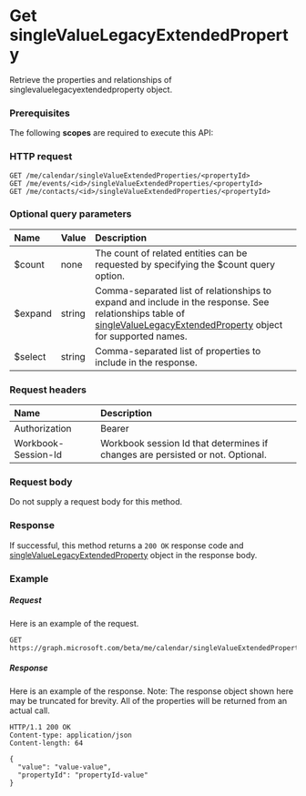 # Get singleValueLegacyExtendedProperty

Retrieve the properties and relationships of singlevaluelegacyextendedproperty object.
### Prerequisites
The following **scopes** are required to execute this API: 
### HTTP request
<!-- { "blockType": "ignored" } -->
```http
GET /me/calendar/singleValueExtendedProperties/<propertyId>
GET /me/events/<id>/singleValueExtendedProperties/<propertyId>
GET /me/contacts/<id>/singleValueExtendedProperties/<propertyId>
```
### Optional query parameters
|Name|Value|Description|
|:---------------|:--------|:-------|
|$count|none|The count of related entities can be requested by specifying the $count query option.|
|$expand|string|Comma-separated list of relationships to expand and include in the response. See relationships table of [singleValueLegacyExtendedProperty](../resources/singlevaluelegacyextendedproperty.md) object for supported names. |
|$select|string|Comma-separated list of properties to include in the response.|

### Request headers
| Name      |Description|
|:----------|:----------|
| Authorization  | Bearer <code>|
| Workbook-Session-Id  | Workbook session Id that determines if changes are persisted or not. Optional.|

### Request body
Do not supply a request body for this method.
### Response
If successful, this method returns a `200 OK` response code and [singleValueLegacyExtendedProperty](../resources/singlevaluelegacyextendedproperty.md) object in the response body.
### Example
##### Request
Here is an example of the request.
<!-- {
  "blockType": "request",
  "name": "get_singlevaluelegacyextendedproperty"
}-->
```http
GET https://graph.microsoft.com/beta/me/calendar/singleValueExtendedProperties/<propertyId>
```
##### Response
Here is an example of the response. Note: The response object shown here may be truncated for brevity. All of the properties will be returned from an actual call.
<!-- {
  "blockType": "response",
  "truncated": true,
  "@odata.type": "microsoft.graph.singlevaluelegacyextendedproperty"
} -->
```http
HTTP/1.1 200 OK
Content-type: application/json
Content-length: 64

{
  "value": "value-value",
  "propertyId": "propertyId-value"
}
```

<!-- uuid: 8fcb5dbc-d5aa-4681-8e31-b001d5168d79
2015-10-25 14:57:30 UTC -->
<!-- {
  "type": "#page.annotation",
  "description": "Get singleValueLegacyExtendedProperty",
  "keywords": "",
  "section": "documentation",
  "tocPath": ""
}-->
